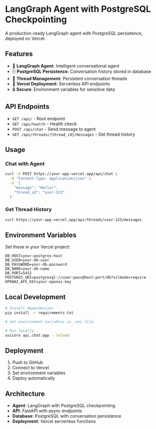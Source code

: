 # LangGraph Agent with PostgreSQL Checkpointing

A production-ready LangGraph agent with PostgreSQL persistence, deployed on Vercel.

## Features

- 🤖 **LangGraph Agent**: Intelligent conversational agent
- 🗄️ **PostgreSQL Persistence**: Conversation history stored in database
- 🔄 **Thread Management**: Persistent conversation threads
- 🚀 **Vercel Deployment**: Serverless API endpoints
- 🔒 **Secure**: Environment variables for sensitive data

## API Endpoints

- `GET /api/` - Root endpoint
- `GET /api/health` - Health check
- `POST /api/chat` - Send message to agent
- `GET /api/threads/{thread_id}/messages` - Get thread history

## Usage

### Chat with Agent
```bash
curl -X POST https://your-app.vercel.app/api/chat \
  -H "Content-Type: application/json" \
  -d '{
    "message": "Hello!",
    "thread_id": "user-123"
  }'
```

### Get Thread History
```bash
curl https://your-app.vercel.app/api/threads/user-123/messages
```

## Environment Variables

Set these in your Vercel project:

```
DB_HOST=your-postgres-host
DB_USER=your-db-user
DB_PASSWORD=your-db-password
DB_NAME=your-db-name
DB_PORT=5432
POSTGRES_URI=postgresql://user:pass@host:port/db?sslmode=require
OPENAI_API_KEY=your-openai-key
```

## Local Development

```bash
# Install dependencies
pip install -r requirements.txt

# Set environment variables in .env file

# Run locally
uvicorn api.chat:app --reload
```

## Deployment

1. Push to GitHub
2. Connect to Vercel
3. Set environment variables
4. Deploy automatically

## Architecture

- **Agent**: LangGraph with PostgreSQL checkpointing
- **API**: FastAPI with async endpoints
- **Database**: PostgreSQL with conversation persistence
- **Deployment**: Vercel serverless functions
